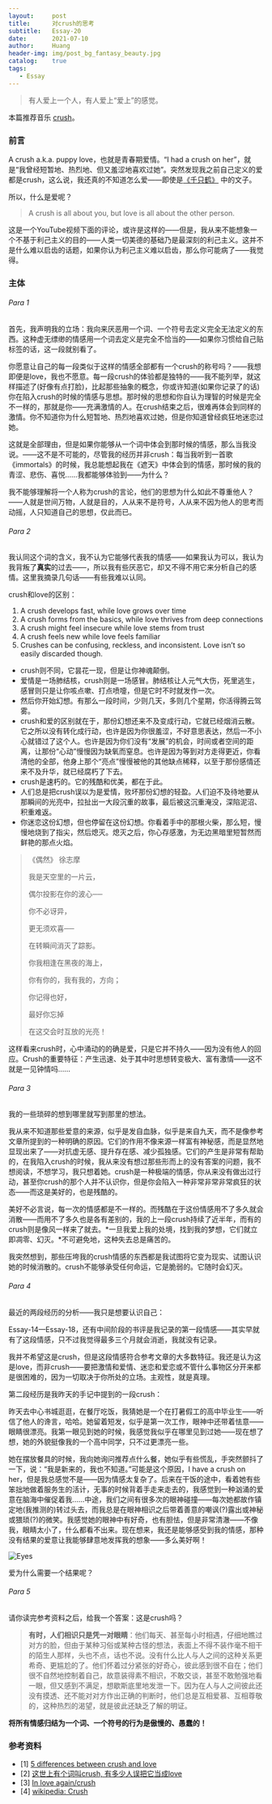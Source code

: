 ```yaml
---
layout:     post
title:      对crush的思考
subtitle:   Essay-20
date:       2021-07-10
author:     Huang
header-img: img/post_bg_fantasy_beauty.jpg
catalog:    true
tags:
   - Essay
---
```


> 有人爱上一个人，有人爱上“爱上”的感觉。

本篇推荐音乐 <a href="https://c.y.qq.com/base/fcgi-bin/u?__=KTN4MW">crush</a>。

### 前言

A crush a.k.a. puppy love，也就是青春期爱情。“I had a crush on her”，就是“我曾经短暂地、热烈地、但又羞涩地喜欢过她”。突然发现我之前自己定义的爱都是crush，这么说，我还真的不知道怎么爱——即使是[《千只鹤》](https://huang-feiyu.github.io/2021/07/08/Thousand-Cranes/) 中的文子。

所以，什么是爱呢？

> A crush is all about you, but love is all about the other person.

这是一个YouTube视频下面的评论，或许是这样的——但是，我从来不能想象一个不基于利己主义的目的——人类一切美德的基础乃是最深刻的利己主义。这并不是什么难以启齿的话题，如果你认为利己主义难以启齿，那么你可能病了——我觉得。

### 主体

###### Para 1

首先，我声明我的立场：我向来厌恶用一个词、一个符号去定义完全无法定义的东西。这种虚无缥缈的情感用一个词去定义是完全不恰当的——如果你习惯给自己贴标签的话，这一段就别看了。

你愿意让自己的每一段类似于这样的情感全部都有一个crush的称号吗？——我想即便是love，我也不愿意。每一段crush的体验都是独特的——我不能列举，就这样描述了(好像有点打脸)，比起那些抽象的概念，你或许知道(如果你记录了的话)你在陷入crush的时候的情感与思想。那时候的思想和你自认为理智的时候是完全不一样的，那就是你——充满激情的人。在crush结束之后，很难再体会到同样的激情。你不知道你为什么短暂地、热烈地喜欢过她，但是你知道曾经疯狂地迷恋过她。

这就是全部理由，但是如果你能够从一个词中体会到那时候的情感，那么当我没说。——这不是不可能的，尽管我的经历并非crush：每当我听到一首歌《immortals》的时候，我总能想起我在《遮天》中体会到的情感，那时候的我的青涩、悲伤、喜悦……我都能够体验到——为什么？

我不能够理解将一个人称为crush的言论，他们的思想为什么如此不尊重他人？——人就是世间万物，人就是目的，人从来不是符号，人从来不因为他人的思考而动摇，人只知道自己的思想，仅此而已。

###### Para 2

我认同这个词的含义，我不认为它能够代表我的情感——如果我认为可以，我认为我背叛了**真实**的过去——，所以我有些厌恶它，却又不得不用它来分析自己的感情。这里我摘录几句话——有些我难以认同。

crush和love的区别：

1. A crush develops fast, while love grows over time
2. A crush forms from the basics, while love thrives from deep connections
3. A crush might feel insecure while love stems from trust
4. A crush feels new while love feels familiar
5. Crushes can be confusing, reckless, and inconsistent. Love isn’t so easily discarded though.

* crush则不同，它昙花一现，但是让你神魂颠倒。
* 爱情是一场肺结核，crush则是一场感冒。肺结核让人元气大伤，死里逃生，感冒则只是让你咳点嗽、打点喷嚏，但是它时不时就发作一次。
* 然后你开始幻想。有那么一段时间，少则几天，多则几个星期，你活得腾云驾雾。
* crush和爱的区别就在于，那份幻想还来不及变成行动，它就已经烟消云散。它之所以没有转化成行动，也许是因为你很羞涩，不好意思表达，然后一不小心就错过了这个人。也许是因为你们没有“发展”的机会，时间或者空间的距离，让那份“心动”慢慢因为缺氧而窒息。也许是因为等到对方走得更近，你看清他的全部，他身上那个“亮点”慢慢被他的其他缺点稀释，以至于那份感情还来不及升华，就已经腐朽了下去。
* crush是速朽的。它的残酷和优美，都在于此。
* 人们总是把crush误以为是爱情，败坏那份幻想的轻盈。人们迫不及待地要从那瞬间的光亮中，拉扯出一大段沉重的故事，最后被这沉重淹没，深陷泥沼、积重难返。
* 你迷恋这份幻想，但也停留在这份幻想。你看着手中的那根火柴，那么短，慢慢地烧到了指尖，然后熄灭。熄灭之后，你心存感激，为无边黑暗里短暂然而鲜艳的那点火焰。

> 《偶然》  徐志摩
>
> 我是天空里的一片云，
>
> 偶尔投影在你的波心──
>
> 你不必讶异，
>
> 更无须欢喜──
>
> 在转瞬间消灭了踪影。
>
> 
>
> 你我相逢在黑夜的海上，
>
> 你有你的，我有我的，方向；
>
> 你记得也好，
>
> 最好你忘掉
>
> 在这交会时互放的光亮！

这样看来crush时，心中涌动的的确是爱，只是它并不持久——因为没有他人的回应。Crush的重要特征：产生迅速、处于其中时思想转变极大、富有激情——这不就是一见钟情吗……

###### Para 3

我的一些琐碎的想到哪里就写到那里的想法。

我从来不知道那些爱意的来源，似乎是发自血脉，似乎是来自九天，而不是像参考文章所提到的一种明确的原因。它们的作用不像来源一样富有神秘感，而是显然地显现出来了——对抗虚无感、提升存在感、减少孤独感。它们的产生是非常有帮助的，在我陷入crush的时候，我从来没有想过那些形而上的没有答案的问题，我不想阅读，不想学习，我只想着她。crush是一种极端的情感，你从来没有做出过行动，甚至你crush的那个人并不认识你，但是你会陷入一种非常非常非常疯狂的状态——而这是美好的，也是残酷的。

美好不必言说，每一次的情感都是不一样的。而残酷在于这份情感用不了多久就会消散——而用不了多久也是各有差别的，我的上一段crush持续了近半年，而有的crush则是像风一样来了就去。*一旦我爱上我的处境，找到我的梦想，它们就立即凋零、幻灭。*不可避免地，这种失去总是痛苦的。

我突然想到，那些压垮我的crush情感的东西都是我试图将它变为现实、试图认识她的时候消散的。crush不能够承受任何命运，它是脆弱的。它随时会幻灭。

###### Para 4

最近的两段经历的分析——我只是想要认识自己：

Essay-14—Essay-18，还有中间阶段的书评是我记录的第一段情感——其实早就有了这段情感，只不过我觉得最多三个月就会消逝，我就没有记录。

我并不希望这是crush，但是这段情感符合参考文章的大多数特征。我还是认为这是love，而非crush——要把激情和爱情、迷恋和爱恋或不管什么事物区分开来都是很困难的，因为一切取决于你所处的立场。主观性，就是真理。

第二段经历是我昨天的手记中提到的一段crush：

昨天去中心书城逛逛，在餐厅吃饭，我猜她是一个在打暑假工的高中毕业生——听信了他人的谗言，哈哈。她留着短发，似乎是第一次工作，眼神中还带着怯意——眼睛很漂亮。我第一眼见到她的时候，我感觉我似乎在哪里见到过她——现在想了想，她的外貌挺像我的一个高中同学，只不过更漂亮一些。

她在摆放餐具的时候，我向她询问推荐点什么餐，她似乎有些慌乱，手突然颤抖了一下，说：“我是新来的，我也不知道。”可能是这个原因，I have a crush on her，但是我总感觉不是——因为情感太复杂了。后来在干饭的途中，看着她有些笨拙地做着服务生的活计，无事的时候背着手走来走去的，我感觉到一种汹涌的爱意在脑海中催促着我……中途，我们之间有很多次的眼神碰撞——每次她都故作镇定地(我推测的)转过头去，而我总是在眼神相识之后带着善意的嘲讽(?)露出或神秘或猥琐(?)的微笑。我感觉她的眼神中有好奇，也有胆怯，但是非常清澈——不像我，眼睛太小了，什么都看不出来。现在想来，我还是能够感受到我的情感，那种没有结果的爱意让我能够肆意地发挥我的想象——多么美好啊！

![Eyes](https://raw.githubusercontent.com/huang-feiyu/huang-feiyu.github.io/master/img/post_bg_crush_love.jpg)

爱为什么需要一个结果呢？

###### Para 5

请你读完参考资料之后，给我一个答案：这是crush吗？

> **有时，人们相识只是凭一对眼睛**：他们每天、甚至每小时相遇，仔细地瞧过对方的脸，但由于某种习俗或某种古怪的想法，表面上不得不装作毫不相干的陌生人那样，头也不点，话也不说。没有什么比人与人之间的这种关系更希奇、更尴尬的了。他们怀着过分紧张的好奇心，彼此感到很不自在；他们很不自然地控制着自己，故意装得素不相识，不敢交谈，甚至不敢勉强地看一眼，但又感到不满足，想歇斯底里地发泄一下。因为在人与人之间彼此还没有摸透、还不能对对方作出正确的判断时，他们总是互相爱慕、互相尊敬的，这种热烈的渴望，就是彼此还缺乏了解的明证。

**将所有情感归结为一个词、一个符号的行为是傲慢的、愚蠢的！**

### 参考资料

* [1] [5 differences between crush and love](https://www.youtube.com/watch?v=p578HlQyUaY&ab_channel=Psych2Go)
* [2] [这世上有个词叫crush, 有多少人误把它当成love](https://site.douban.com/widget/notes/335509/note/211421705/)
* [3] [In love again/crush](https://dc.swosu.edu/cgi/viewcontent.cgi?article=2878&context=westview)
* [4] [wikipedia: Crush](https://en.wikipedia.org/wiki/Puppy_love)

